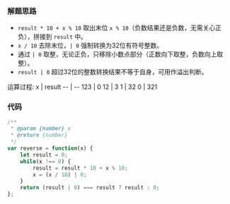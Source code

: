 ### 解题思路
- `result * 10 + x % 10` 取出末位 `x % 10`（负数结果还是负数，无需关心正负），拼接到 `result` 中。
- `x / 10` 去除末位，`| 0` 强制转换为32位有符号整数。
- 通过 `| 0` 取整，无论正负，只移除小数点部分（正数向下取整，负数向上取整）。
- `result | 0` 超过32位的整数转换结果不等于自身，可用作溢出判断。

运算过程:
x | result
-- | -- 
123 | 0
12 | 3
1 | 32
0 | 321
### 代码

```javascript
/**
 * @param {number} x
 * @return {number}
 */
var reverse = function(x) {
    let result = 0;
    while(x !== 0) {
        result = result * 10 + x % 10;
        x = (x / 10) | 0;
    }
    return (result | 0) === result ? result : 0;
};
```